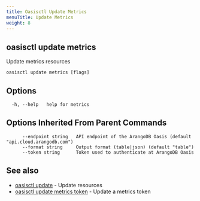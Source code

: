 ```yaml
---
title: Oasisctl Update Metrics
menuTitle: Update Metrics
weight: 8
---
```

## oasisctl update metrics

Update metrics resources

```
oasisctl update metrics [flags]
```

## Options
```
  -h, --help   help for metrics
```

## Options Inherited From Parent Commands
```
      --endpoint string   API endpoint of the ArangoDB Oasis (default "api.cloud.arangodb.com")
      --format string     Output format (table|json) (default "table")
      --token string      Token used to authenticate at ArangoDB Oasis
```

## See also
* [oasisctl update](_index.md)	 - Update resources
* [oasisctl update metrics token](update-metrics-token.md)	 - Update a metrics token

